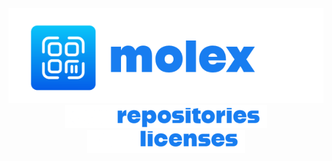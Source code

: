 <p align="center">
  <a href="https://github.com/orgs/molexai"><img src="assets/original.png"></a>
  <br/>
  <a href="https://github.com/orgs/molexai/repositories"><img src="assets/repos.png"></a>
  <a href="https://github.com/molexai/legal"><img src="assets/licenses.png"></a>
</p>




